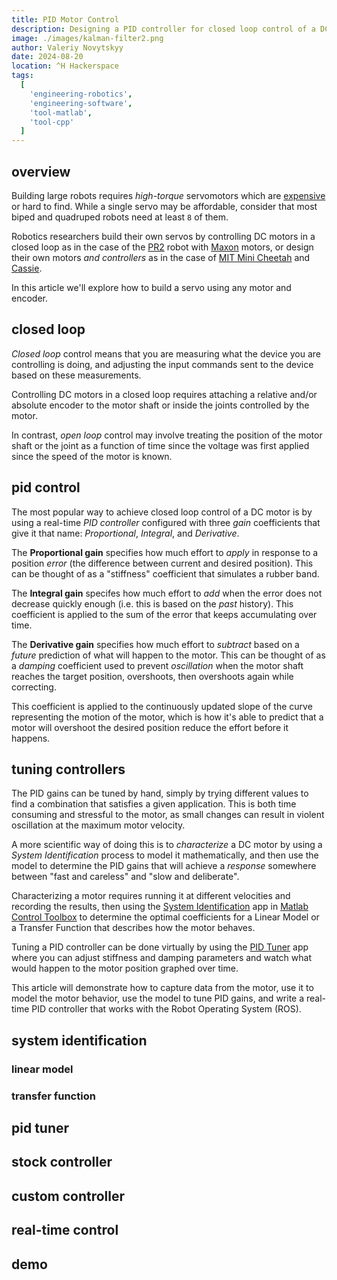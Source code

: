 ```yaml
---
title: PID Motor Control
description: Designing a PID controller for closed loop control of a DC motor
image: ./images/kalman-filter2.png
author: Valeriy Novytskyy
date: 2024-08-20
location: ^H Hackerspace
tags:
  [
    'engineering-robotics',
    'engineering-software',
    'tool-matlab',
    'tool-cpp'
  ]
---
```


## overview

Building large robots requires *high-torque* servomotors which are [expensive](https://www.cubemars.com/goods-1143-AK80-64.html) or hard to find. While a single servo may be affordable, consider that most biped and quadruped robots need at least `8` of them.

Robotics researchers build their own servos by controlling DC motors in a closed loop as in the case of the [PR2](https://robotsguide.com/robots/pr2) robot with [Maxon](https://www.maxongroup.com/maxon/view/product/motor/dcmotor/re/re40/148866) motors, or design their own motors *and controllers* as in the case of [MIT Mini Cheetah](https://robotsguide.com/robots/minicheetah) and [Cassie](https://robotsguide.com/robots/cassie).

In this article we'll explore how to build a servo using any motor and encoder.

## closed loop

*Closed loop* control means that you are measuring what the device you are controlling is doing, and adjusting the input commands sent to the device based on these measurements.

Controlling DC motors in a closed loop requires attaching a relative and/or absolute encoder to the motor shaft or inside the joints controlled by the motor.

In contrast, *open loop* control may involve treating the position of the motor shaft or the joint as a function of time since the voltage was first applied since the speed of the motor is known.

## pid control

The most popular way to achieve closed loop control of a DC motor is by using a real-time *PID controller* configured with three *gain* coefficients that give it that name: *Proportional*, *Integral*, and *Derivative*.

The **Proportional gain** specifies how much effort to *apply* in response to a position *error* (the difference between current and desired position). This can be thought of as a "stiffness" coefficient that simulates a rubber band.

The **Integral gain** specifes how much effort to *add* when the error does not decrease quickly enough (i.e. this is based on the *past* history). This coefficient is applied to the sum of the error that keeps accumulating over time.

The **Derivative gain** specifies how much effort to *subtract* based on a *future* prediction of what will happen to the motor. This can be thought of as a *damping* coefficient used to prevent *oscillation* when the motor shaft reaches the target position, overshoots, then overshoots again while correcting.

This coefficient is applied to the continuously updated slope of the curve representing the motion of the motor, which is how it's able to predict that a motor will overshoot the desired position reduce the effort before it happens.

## tuning controllers

The PID gains can be tuned by hand, simply by trying different values to find a combination that satisfies a given application. This is both time consuming and stressful to the motor, as small changes can result in violent oscillation at the maximum motor velocity.

A more scientific way of doing this is to *characterize* a DC motor by using a *System Identification* process to model it mathematically, and then use the model to determine the PID gains that will achieve a *response* somewhere between "fast and careless" and "slow and deliberate".

Characterizing a motor requires running it at different velocities and recording the results, then using the [System Identification]() app in [Matlab Control Toolbox](https://www.mathworks.com/products/control.html) to determine the optimal coefficients for a Linear Model or a Transfer Function that describes how the motor behaves.

Tuning a PID controller can be done virtually by using the [PID Tuner]() app where you can adjust stiffness and damping parameters and watch what would happen to the motor position graphed over time.

This article will demonstrate how to capture data from the motor, use it to model the motor behavior, use the model to tune PID gains, and write a real-time PID controller that works with the Robot Operating System (ROS).

## system identification

### linear model

### transfer function

## pid tuner

## stock controller

## custom controller

## real-time control

## demo